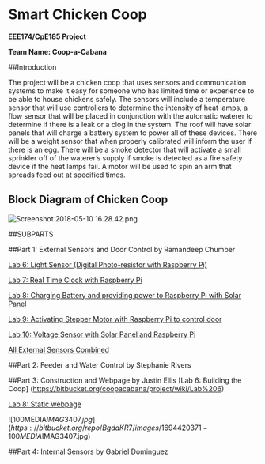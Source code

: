 # Smart Chicken Coop

**EEE174/CpE185 Project** 

**Team Name: Coop-a-Cabana**   
                      

##Introduction

The project will be a chicken coop that uses sensors and communication systems to make it
easy for someone who has limited time or experience to be able to house chickens safely. The
sensors will include a temperature sensor that will use controllers to determine the intensity of
heat lamps, a flow sensor that will be placed in conjunction with the automatic waterer to
determine if there is a leak or a clog in the system. The roof will have solar panels that will
charge a battery system to power all of these devices. There will be a weight sensor that when
properly calibrated will inform the user if there is an egg. There will be a smoke detector that will
activate a small sprinkler off of the waterer’s supply if smoke is detected as a fire safety device if
the heat lamps fail. A motor will be used to spin an arm that spreads feed out at specified times.

## Block Diagram of Chicken Coop

![Screenshot 2018-05-10 16.28.42.png](https://bitbucket.org/repo/BgdaKR7/images/2546654572-Screenshot%202018-05-10%2016.28.42.png)

##SUBPARTS

##Part 1: External Sensors and Door Control by Ramandeep Chumber

[Lab 6: Light Sensor (Digital Photo-resistor with Raspberry Pi)](https://bitbucket.org/coopacabana/project/wiki/Lab%206:%20Light%20Sensor)

[Lab 7: Real Time Clock with Raspberry Pi](https://bitbucket.org/coopacabana/project/wiki/Lab7:%20RTC%20with%20Raspberry%20Pi)

[Lab 8: Charging Battery and providing power to Raspberry Pi with Solar Panel](https://bitbucket.org/coopacabana/project/wiki/Lab%208:%20Solar%20Panel%20and%20Pi)

[Lab 9: Activating Stepper Motor with Raspberry Pi to control door](https://bitbucket.org/coopacabana/project/wiki/Lab%209:%20Stepper%20Motor%20with%20Pi)

[Lab 10: Voltage Sensor with Solar Panel and Raspberry Pi](https://bitbucket.org/coopacabana/project/wiki/Lab%209:%20Stepper%20Motor%20with%20Pi)

[All External Sensors Combined](https://bitbucket.org/coopacabana/project/wiki/All%20External%20sensors%20combined)

##Part 2: Feeder and Water Control by Stephanie Rivers

##Part 3: Construction and Webpage by Justin Ellis
[Lab 6: Building the Coop] (https://bitbucket.org/coopacabana/project/wiki/Lab%206)

[Lab 8: Static webpage](https://bitbucket.org/coopacabana/project/wiki/Lab%208:%20Static%20Webpage)


![100MEDIA$IMAG3407.jpg](https://bitbucket.org/repo/BgdaKR7/images/1694420371-100MEDIA$IMAG3407.jpg)


##Part 4: Internal Sensors by Gabriel Dominguez